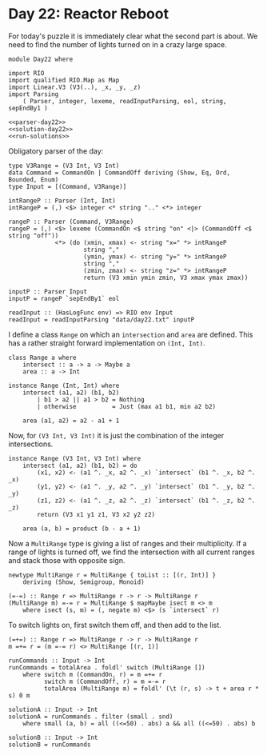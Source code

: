 # Day 22: Reactor Reboot
For today's puzzle it is immediately clear what the second part is about. We need to find the number of lights turned on in a crazy large space.

``` {.haskell file=app/Day22.hs}
module Day22 where

import RIO
import qualified RIO.Map as Map
import Linear.V3 (V3(..), _x, _y, _z)
import Parsing
    ( Parser, integer, lexeme, readInputParsing, eol, string, sepEndBy1 )

<<parser-day22>>
<<solution-day22>>
<<run-solutions>>
```

Obligatory parser of the day:

``` {.haskell #parser-day22}
type V3Range = (V3 Int, V3 Int)
data Command = CommandOn | CommandOff deriving (Show, Eq, Ord, Bounded, Enum)
type Input = [(Command, V3Range)]

intRangeP :: Parser (Int, Int)
intRangeP = (,) <$> integer <* string ".." <*> integer

rangeP :: Parser (Command, V3Range)
rangeP = (,) <$> lexeme (CommandOn <$ string "on" <|> (CommandOff <$ string "off"))
             <*> (do (xmin, xmax) <- string "x=" *> intRangeP
                     string ","
                     (ymin, ymax) <- string "y=" *> intRangeP
                     string ","
                     (zmin, zmax) <- string "z=" *> intRangeP
                     return (V3 xmin ymin zmin, V3 xmax ymax zmax))

inputP :: Parser Input
inputP = rangeP `sepEndBy1` eol

readInput :: (HasLogFunc env) => RIO env Input
readInput = readInputParsing "data/day22.txt" inputP
```

I define a class `Range` on which an `intersection` and `area` are defined. This has a rather straight forward implementation on `(Int, Int)`.

``` {.haskell #solution-day22}
class Range a where
    intersect :: a -> a -> Maybe a
    area :: a -> Int

instance Range (Int, Int) where
    intersect (a1, a2) (b1, b2)
        | b1 > a2 || a1 > b2 = Nothing
        | otherwise          = Just (max a1 b1, min a2 b2)

    area (a1, a2) = a2 - a1 + 1
```

Now, for `(V3 Int, V3 Int)` it is just the combination of the integer intersections.

``` {.haskell #solution-day22}
instance Range (V3 Int, V3 Int) where
    intersect (a1, a2) (b1, b2) = do
        (x1, x2) <- (a1 ^. _x, a2 ^. _x) `intersect` (b1 ^. _x, b2 ^. _x)
        (y1, y2) <- (a1 ^. _y, a2 ^. _y) `intersect` (b1 ^. _y, b2 ^. _y)
        (z1, z2) <- (a1 ^. _z, a2 ^. _z) `intersect` (b1 ^. _z, b2 ^. _z)
        return (V3 x1 y1 z1, V3 x2 y2 z2)

    area (a, b) = product (b - a + 1)
```

Now a `MultiRange` type is giving a list of ranges and their multiplicity. If a range of lights is turned off, we find the intersection with all current ranges and stack those with opposite sign.

``` {.haskell #solution-day22}
newtype MultiRange r = MultiRange { toList :: [(r, Int)] }
    deriving (Show, Semigroup, Monoid)

(=-=) :: Range r => MultiRange r -> r -> MultiRange r
(MultiRange m) =-= r = MultiRange $ mapMaybe isect m <> m
    where isect (s, m) = (, negate m) <$> (s `intersect` r)
```

To switch lights on, first switch them off, and then add to the list.

``` {.haskell #solution-day22}
(=+=) :: Range r => MultiRange r -> r -> MultiRange r
m =+= r = (m =-= r) <> MultiRange [(r, 1)]

runCommands :: Input -> Int
runCommands = totalArea . foldl' switch (MultiRange []) 
    where switch m (CommandOn, r) = m =+= r
          switch m (CommandOff, r) = m =-= r
          totalArea (MultiRange m) = foldl' (\t (r, s) -> t + area r * s) 0 m

solutionA :: Input -> Int
solutionA = runCommands . filter (small . snd)
    where small (a, b) = all ((<=50) . abs) a && all ((<=50) . abs) b

solutionB :: Input -> Int
solutionB = runCommands
```
